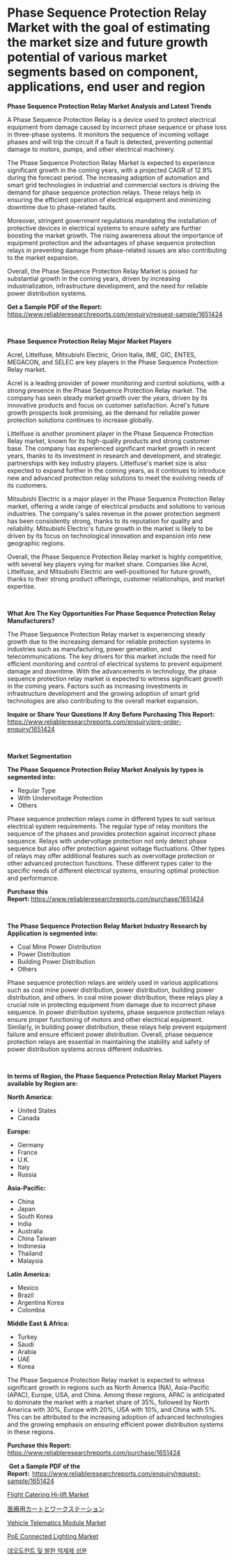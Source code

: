 <p><h1>Phase Sequence Protection Relay Market with the goal of estimating the market size and future growth potential of various market segments based on component, applications, end user and region</h1></p><p><strong>Phase Sequence Protection Relay Market Analysis and Latest Trends</strong></p>
<p><p>A Phase Sequence Protection Relay is a device used to protect electrical equipment from damage caused by incorrect phase sequence or phase loss in three-phase systems. It monitors the sequence of incoming voltage phases and will trip the circuit if a fault is detected, preventing potential damage to motors, pumps, and other electrical machinery.</p><p>The Phase Sequence Protection Relay Market is expected to experience significant growth in the coming years, with a projected CAGR of 12.9% during the forecast period. The increasing adoption of automation and smart grid technologies in industrial and commercial sectors is driving the demand for phase sequence protection relays. These relays help in ensuring the efficient operation of electrical equipment and minimizing downtime due to phase-related faults.</p><p>Moreover, stringent government regulations mandating the installation of protective devices in electrical systems to ensure safety are further boosting the market growth. The rising awareness about the importance of equipment protection and the advantages of phase sequence protection relays in preventing damage from phase-related issues are also contributing to the market expansion.</p><p>Overall, the Phase Sequence Protection Relay Market is poised for substantial growth in the coming years, driven by increasing industrialization, infrastructure development, and the need for reliable power distribution systems.</p></p>
<p><strong>Get a Sample PDF of the Report:&nbsp;</strong> <a href="https://www.reliableresearchreports.com/enquiry/request-sample/1651424">https://www.reliableresearchreports.com/enquiry/request-sample/1651424</a></p>
<p>&nbsp;</p>
<p><strong>Phase Sequence Protection Relay Major Market Players</strong></p>
<p><p>Acrel, Littelfuse, Mitsubishi Electric, Orion Italia, IME, GIC, ENTES, MEGACON, and SELEC are key players in the Phase Sequence Protection Relay market. </p><p>Acrel is a leading provider of power monitoring and control solutions, with a strong presence in the Phase Sequence Protection Relay market. The company has seen steady market growth over the years, driven by its innovative products and focus on customer satisfaction. Acrel's future growth prospects look promising, as the demand for reliable power protection solutions continues to increase globally.</p><p>Littelfuse is another prominent player in the Phase Sequence Protection Relay market, known for its high-quality products and strong customer base. The company has experienced significant market growth in recent years, thanks to its investment in research and development, and strategic partnerships with key industry players. Littelfuse's market size is also expected to expand further in the coming years, as it continues to introduce new and advanced protection relay solutions to meet the evolving needs of its customers.</p><p>Mitsubishi Electric is a major player in the Phase Sequence Protection Relay market, offering a wide range of electrical products and solutions to various industries. The company's sales revenue in the power protection segment has been consistently strong, thanks to its reputation for quality and reliability. Mitsubishi Electric's future growth in the market is likely to be driven by its focus on technological innovation and expansion into new geographic regions.</p><p>Overall, the Phase Sequence Protection Relay market is highly competitive, with several key players vying for market share. Companies like Acrel, Littelfuse, and Mitsubishi Electric are well-positioned for future growth, thanks to their strong product offerings, customer relationships, and market expertise.</p></p>
<p>&nbsp;</p>
<p><strong>What Are The Key Opportunities For Phase Sequence Protection Relay Manufacturers?</strong></p>
<p><p>The Phase Sequence Protection Relay market is experiencing steady growth due to the increasing demand for reliable protection systems in industries such as manufacturing, power generation, and telecommunications. The key drivers for this market include the need for efficient monitoring and control of electrical systems to prevent equipment damage and downtime. With the advancements in technology, the phase sequence protection relay market is expected to witness significant growth in the coming years. Factors such as increasing investments in infrastructure development and the growing adoption of smart grid technologies are also contributing to the overall market expansion.</p></p>
<p><strong>Inquire or Share Your Questions If Any Before Purchasing This Report:</strong> <a href="https://www.reliableresearchreports.com/enquiry/pre-order-enquiry/1651424">https://www.reliableresearchreports.com/enquiry/pre-order-enquiry/1651424</a></p>
<p>&nbsp;</p>
<p><strong>Market Segmentation</strong></p>
<p><strong>The Phase Sequence Protection Relay Market Analysis by types is segmented into:</strong></p>
<p><ul><li>Regular Type</li><li>With Undervoltage Protection</li><li>Others</li></ul></p>
<p><p>Phase sequence protection relays come in different types to suit various electrical system requirements. The regular type of relay monitors the sequence of the phases and provides protection against incorrect phase sequence. Relays with undervoltage protection not only detect phase sequence but also offer protection against voltage fluctuations. Other types of relays may offer additional features such as overvoltage protection or other advanced protection functions. These different types cater to the specific needs of different electrical systems, ensuring optimal protection and performance.</p></p>
<p><strong>Purchase this Report:&nbsp;</strong><a href="https://www.reliableresearchreports.com/purchase/1651424">https://www.reliableresearchreports.com/purchase/1651424</a></p>
<p>&nbsp;</p>
<p><strong>The Phase Sequence Protection Relay Market Industry Research by Application is segmented into:</strong></p>
<p><ul><li>Coal Mine Power Distribution</li><li>Power Distribution</li><li>Building Power Distribution</li><li>Others</li></ul></p>
<p><p>Phase sequence protection relays are widely used in various applications such as coal mine power distribution, power distribution, building power distribution, and others. In coal mine power distribution, these relays play a crucial role in protecting equipment from damage due to incorrect phase sequence. In power distribution systems, phase sequence protection relays ensure proper functioning of motors and other electrical equipment. Similarly, in building power distribution, these relays help prevent equipment failure and ensure efficient power distribution. Overall, phase sequence protection relays are essential in maintaining the stability and safety of power distribution systems across different industries.</p></p>
<p>&nbsp;</p>
<p><strong>In terms of Region, the Phase Sequence Protection Relay Market Players available by Region are:</strong></p>
<p>
    <p> <strong> North America: </strong>
        <ul>
            <li>United States</li>
            <li>Canada</li>
        </ul>
        </p> 
    <p> <strong> Europe: </strong>
        <ul>
            <li>Germany</li>
            <li>France</li>
            <li>U.K.</li>
            <li>Italy</li>
            <li>Russia</li>
        </ul>
        </p> 
    <p> <strong> Asia-Pacific: </strong>
        <ul>
            <li>China</li>
            <li>Japan</li>
            <li>South Korea</li>
            <li>India</li>
            <li>Australia</li>
            <li>China Taiwan</li>
            <li>Indonesia</li>
            <li>Thailand</li>
            <li>Malaysia</li>
        </ul>
        </p> 
    <p> <strong> Latin America: </strong>
        <ul>
            <li>Mexico</li>
            <li>Brazil</li>
            <li>Argentina Korea</li>
            <li>Colombia</li>
        </ul>
        </p> 
    <p> <strong> Middle East & Africa: </strong>
        <ul>
            <li>Turkey</li>
            <li>Saudi</li>
            <li>Arabia</li>
            <li>UAE</li>
            <li>Korea</li>
        </ul>
    </p>
    </p>
<p><p>The Phase Sequence Protection Relay market is expected to witness significant growth in regions such as North America (NA), Asia-Pacific (APAC), Europe, USA, and China. Among these regions, APAC is anticipated to dominate the market with a market share of 35%, followed by North America with 30%, Europe with 20%, USA with 10%, and China with 5%. This can be attributed to the increasing adoption of advanced technologies and the growing emphasis on ensuring efficient power distribution systems in these regions.</p></p>
<p><strong>Purchase this Report: </strong><a href="https://www.reliableresearchreports.com/purchase/1651424">https://www.reliableresearchreports.com/purchase/1651424</a></p>
<p>&nbsp;<strong>Get a Sample PDF of the Report:&nbsp;&nbsp;</strong><a href="https://www.reliableresearchreports.com/enquiry/request-sample/1651424">https://www.reliableresearchreports.com/enquiry/request-sample/1651424</a></p>
<p><strong></strong></p>
<p><p><a href="https://issuu.com/reportprime-2/docs/flight-catering-hi-lift-market-size-2030.pptx">Flight Catering Hi-lift Market</a></p><p><a href="https://github.com/joaejkdzgyljvo6/Market-Research-Report-List-1/blob/main/779248316029.md">医療用カートとワークステーション</a></p><p><a href="https://issuu.com/reportprime-2/docs/vehicle-telematics-module-market-size-2030.pptx">Vehicle Telematics Module Market</a></p><p><a href="https://github.com/wusalecollins540tpqoz/Market-Research-Report-List-1/blob/main/poe-connected-lighting-market.md">PoE Connected Lighting Market</a></p><p><a href="https://github.com/Maeennan456456/Market-Research-Report-List-1/blob/main/687241814811.md">데오도란트 및 발한 억제제 성분</a></p></p>